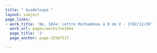 ```yaml
---
title: " Guadeloupe "
layout: subject
page_links:
- work_title: 'No. 104a: Lettre Rochambeau à B de V - 1782/12/20'
  work_url: pages/works/no104a
  page_title: '2'
  page_anchor: page-32567517

---
```

